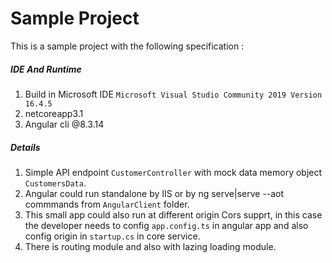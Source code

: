 # **Sample Project**

This is a sample project with the following specification :

##### IDE And Runtime
1.  Build in Microsoft IDE `Microsoft Visual Studio Community 2019
Version 16.4.5`
2. netcoreapp3.1
3. Angular cli @8.3.14

##### Details
1. Simple API endpoint `CustomerController` with mock data memory object `CustomersData`.
2. Angular could run standalone by IIS or by ng serve|serve --aot commmands from `AngularClient` folder.
3. This small app could also run at different origin Cors supprt, in this case the developer needs to config `app.config.ts` in angular app and also config origin in `startup.cs` in core service.
4. There is routing module and also with lazing loading module.
